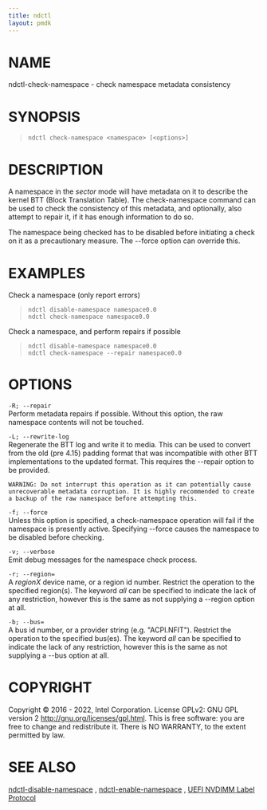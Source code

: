 ```yaml
---
title: ndctl
layout: pmdk
---
```


# NAME

ndctl-check-namespace - check namespace metadata consistency

# SYNOPSIS

>     ndctl check-namespace <namespace> [<options>]

# DESCRIPTION

A namespace in the *sector* mode will have metadata on it to describe
the kernel BTT (Block Translation Table). The check-namespace command
can be used to check the consistency of this metadata, and optionally,
also attempt to repair it, if it has enough information to do so.

The namespace being checked has to be disabled before initiating a check
on it as a precautionary measure. The --force option can override this.

# EXAMPLES

Check a namespace (only report errors)

>     ndctl disable-namespace namespace0.0
>     ndctl check-namespace namespace0.0

Check a namespace, and perform repairs if possible

>     ndctl disable-namespace namespace0.0
>     ndctl check-namespace --repair namespace0.0

# OPTIONS

`-R; --repair`  
Perform metadata repairs if possible. Without this option, the raw
namespace contents will not be touched.

`-L; --rewrite-log`  
Regenerate the BTT log and write it to media. This can be used to
convert from the old (pre 4.15) padding format that was incompatible
with other BTT implementations to the updated format. This requires the
--repair option to be provided.

    WARNING: Do not interrupt this operation as it can potentially cause
    unrecoverable metadata corruption. It is highly recommended to create
    a backup of the raw namespace before attempting this.

`-f; --force`  
Unless this option is specified, a check-namespace operation will fail
if the namespace is presently active. Specifying --force causes the
namespace to be disabled before checking.

`-v; --verbose`  
Emit debug messages for the namespace check process.

`-r; --region=`  
A *regionX* device name, or a region id number. Restrict the operation
to the specified region(s). The keyword *all* can be specified to
indicate the lack of any restriction, however this is the same as not
supplying a --region option at all.

`-b; --bus=`  
A bus id number, or a provider string (e.g. "ACPI.NFIT"). Restrict the
operation to the specified bus(es). The keyword *all* can be specified
to indicate the lack of any restriction, however this is the same as not
supplying a --bus option at all.

# COPYRIGHT

Copyright © 2016 - 2022, Intel Corporation. License GPLv2: GNU GPL
version 2 <http://gnu.org/licenses/gpl.html>. This is free software: you
are free to change and redistribute it. There is NO WARRANTY, to the
extent permitted by law.

# SEE ALSO

[ndctl-disable-namespace](ndctl-disable-namespace.md) , [ndctl-enable-namespace](ndctl-enable-namespace.md) , [UEFI NVDIMM Label
Protocol](http://www.uefi.org/sites/default/files/resources/UEFI_Spec_2_7.pdf)
